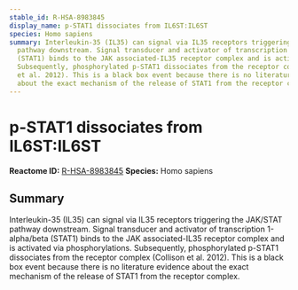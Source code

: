 ```yaml
---
stable_id: R-HSA-8983845
display_name: p-STAT1 dissociates from IL6ST:IL6ST
species: Homo sapiens
summary: Interleukin-35 (IL35) can signal via IL35 receptors triggering the JAK/STAT
  pathway downstream. Signal transducer and activator of transcription 1-alpha/beta
  (STAT1) binds to the JAK associated-IL35 receptor complex and is activated via phosphorylations.
  Subsequently, phosphorylated p-STAT1 dissociates from the receptor complex (Collison
  et al. 2012). This is a black box event because there is no literature evidence
  about the exact mechanism of the release of STAT1 from the receptor complex.
---
```


# p-STAT1 dissociates from IL6ST:IL6ST
**Reactome ID:** [R-HSA-8983845](https://reactome.org/content/detail/R-HSA-8983845)
**Species:** Homo sapiens

## Summary

Interleukin-35 (IL35) can signal via IL35 receptors triggering the JAK/STAT pathway downstream. Signal transducer and activator of transcription 1-alpha/beta (STAT1) binds to the JAK associated-IL35 receptor complex and is activated via phosphorylations. Subsequently, phosphorylated p-STAT1 dissociates from the receptor complex (Collison et al. 2012). This is a black box event because there is no literature evidence about the exact mechanism of the release of STAT1 from the receptor complex.
